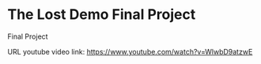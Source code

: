# The Lost Demo Final Project
 Final Project

URL youtube video link: https://www.youtube.com/watch?v=WlwbD9atzwE

